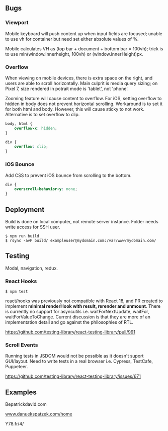 ## Bugs

### Viewport

Mobile keyboard will push content up when input fields are focused; unable to use vh for container but need set either absolute values of %.

Mobile calculates VH as (top bar + document + bottom bar = 100vh); trick is to use min(window.innerheight, 100vh) or (window.innerHeight)px.


### Overflow

When viewing on mobile devices, there is extra space on the right, and users are able to scroll horizontally. Main culprit is media query sizing; on Pixel 7, size rendered in potrait mode is 'tablet', not 'phone'.

Zooming feature will cause content to overflow. For iOS, setting overflow to hidden in body does not prevent horizontal scrolling. Workaround is to set it for both html and body. However, this will cause sticky to not work. Alternative is to set overflow to clip.

```css
body, html {
    overflow-x: hidden;
}

div {
    overflow: clip;
}
```

### iOS Bounce

Add CSS to prevent iOS bounce from scrolling to the bottom.

```css
div {
    overscroll-behavior-y: none;
}
```

## Deployment

Build is done on local computer, not remote server instance. Folder needs write access for SSH user.

```console
$ npm run build
$ rsync -avP build/ exampleuser@mydomain.com:/var/www/mydomain.com/
```

## Testing

Modal, navigation, redux.

### React Hooks

```console
$ npm test
```

react/hooks was previously not compatible with React 18, and PR created to implement **minimal renderHook with result, rerender and unmount**. There is currently no support for asyncutils i.e. waitForNextUpdate, waitFor, waitForValueToChange. Current discussion is that they are more of an implementation detail and go against the philosophies of RTL.

https://github.com/testing-library/react-testing-library/pull/991


### Scroll Events

Running tests in JSDOM would not be possible as it doesn't suport GUI/layout. Need to write tests in a real browser i.e. Cypress, TestCafe, Puppeteer.

https://github.com/testing-library/react-testing-library/issues/671

## Examples

Bepatrickdavid.com

www.danuekspatzek.com/home

Y78.fr/4/